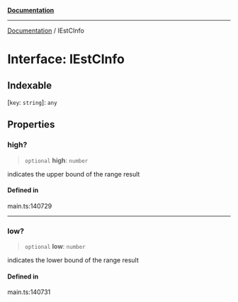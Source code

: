 [**Documentation**](../README.md)

***

[Documentation](../README.md) / IEstCInfo

# Interface: IEstCInfo

## Indexable

 \[`key`: `string`\]: `any`

## Properties

### high?

> `optional` **high**: `number`

indicates the upper bound of the range result

#### Defined in

main.ts:140729

***

### low?

> `optional` **low**: `number`

indicates the lower bound of the range result

#### Defined in

main.ts:140731

